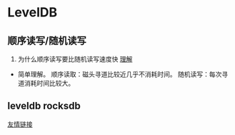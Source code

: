 # LevelDB

## 顺序读写/随机读写

1. 为什么顺序读写要比随机读写速度快
[理解](https://zhuanlan.zhihu.com/p/34895884)

* 简单理解。
  顺序读取：磁头寻道比较近几乎不消耗时间。
  随机读写：每次寻道消耗时间比较大。

## leveldb rocksdb

[友情链接](https://segmentfault.com/a/1190000018967058)
